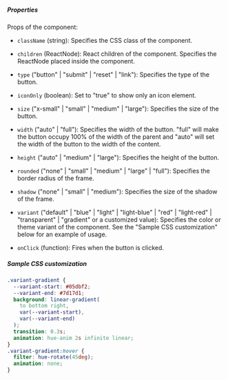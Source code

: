 ##### Properties

Props of the component:

- `className` (string): Specifies the CSS class of the component.
- `children` (ReactNode): React children of the component. Specifies the ReactNode placed inside the component.
- `type` ("button" | "submit" | "reset" | "link"): Specifies the type of the button.
- `iconOnly` (boolean): Set to "true" to show only an icon element.
- `size` ("x-small" | "small" | "medium" | "large"): Specifies the size of the button.
- `width` ("auto" | "full"): Specifies the width of the button. "full" will make the button occupy 100% of the width of the parent and "auto" will set the width of the button to the width of the content.
- `height` ("auto" | "medium" | "large"): Specifies the height of the button.
- `rounded` ("none" | "small" | "medium" | "large" | "full"): Specifies the border radius of the frame.
- `shadow` ("none" | "small" | "medium"): Specifies the size of the shadow of the frame.

- `variant` ("default" | "blue" | "light" | "light-blue" | "red" | "light-red" | "transparent" | "gradient" or a customized value): Specifies the color or theme variant of the component. See the "Sample CSS customization" below for an example of usage.

- `onClick` (function): Fires when the button is clicked.

##### Sample CSS customization

```css
.variant-gradient {
  --variant-start: #05dbf2;
  --variant-end: #7d17d1;
  background: linear-gradient(
    to bottom right,
    var(--variant-start),
    var(--variant-end)
  );
  transition: 0.3s;
  animation: hue-anim 2s infinite linear;
}
.variant-gradient:hover {
  filter: hue-rotate(45deg);
  animation: none;
}
```
